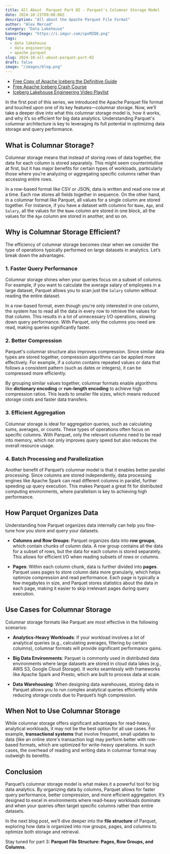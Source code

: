 ```yaml
---
title: All About  Parquet Part 02 - Parquet's Columnar Storage Model
date: 2024-10-21T09:00:00Z
description: "All about the Apache Parquet File Format"
author: "Alex Merced"
category: "Data Lakehouse"
bannerImage: "https://i.imgur.com/cpoMZQ8.png"
tags:
  - data lakehouse
  - data engineering
  - apache parquet
slug: 2024-10-all-about-parquet-part-02
draft: false
image: "/images/blog.png"
---
```


- [Free Copy of Apache Iceberg the Definitive Guide](https://hello.dremio.com/wp-apache-iceberg-the-definitive-guide-reg.html?utm_source=alexmerced&utm_medium=external_blog&utm_campaign=allaboutparquet)
- [Free Apache Iceberg Crash Course](https://hello.dremio.com/webcast-an-apache-iceberg-lakehouse-crash-course-reg.html?utm_source=alexmerced&utm_medium=external_blog&utm_campaign=allaboutparquet)
- [Iceberg Lakehouse Engineering Video Playlist](https://www.youtube.com/watch?v=SIriNcVIGJQ&list=PLsLAVBjQJO0p0Yq1fLkoHvt2lEJj5pcYe)

In the first post of this series, we introduced the Apache Parquet file format and touched upon one of its key features—columnar storage. Now, we’ll take a deeper dive into what this columnar storage model is, how it works, and why it’s so efficient for big data analytics. Understanding Parquet's columnar architecture is key to leveraging its full potential in optimizing data storage and query performance.

## What is Columnar Storage?

Columnar storage means that instead of storing rows of data together, the data for each column is stored separately. This might seem counterintuitive at first, but it has major benefits for certain types of workloads, particularly those where you’re analyzing or aggregating specific columns rather than accessing entire rows.

In a row-based format like CSV or JSON, data is written and read one row at a time. Each row stores all fields together in sequence. On the other hand, in a columnar format like Parquet, all values for a single column are stored together. For instance, if you have a dataset with columns for `Name`, `Age`, and `Salary`, all the values for the `Name` column are stored in one block, all the values for the `Age` column are stored in another, and so on.

## Why is Columnar Storage Efficient?

The efficiency of columnar storage becomes clear when we consider the type of operations typically performed on large datasets in analytics. Let’s break down the advantages.

### 1. **Faster Query Performance**

Columnar storage shines when your queries focus on a subset of columns. For example, if you want to calculate the average salary of employees in a large dataset, Parquet allows you to scan just the `Salary` column without reading the entire dataset.

In a row-based format, even though you're only interested in one column, the system has to read all the data in every row to retrieve the values for that column. This results in a lot of unnecessary I/O operations, slowing down query performance. With Parquet, only the columns you need are read, making queries significantly faster.

### 2. **Better Compression**

Parquet's columnar structure also improves compression. Since similar data types are stored together, compression algorithms can be applied more effectively. For example, if a column contains repeated values or data that follows a consistent pattern (such as dates or integers), it can be compressed more efficiently.

By grouping similar values together, columnar formats enable algorithms like **dictionary encoding** or **run-length encoding** to achieve high compression ratios. This leads to smaller file sizes, which means reduced storage costs and faster data transfers.

### 3. **Efficient Aggregation**

Columnar storage is ideal for aggregation queries, such as calculating sums, averages, or counts. These types of operations often focus on specific columns. With Parquet, only the relevant columns need to be read into memory, which not only improves query speed but also reduces the overall resource usage.

### 4. **Batch Processing and Parallelization**

Another benefit of Parquet’s columnar model is that it enables better parallel processing. Since columns are stored independently, data processing engines like Apache Spark can read different columns in parallel, further speeding up query execution. This makes Parquet a great fit for distributed computing environments, where parallelism is key to achieving high performance.

## How Parquet Organizes Data

Understanding how Parquet organizes data internally can help you fine-tune how you store and query your datasets.

- **Columns and Row Groups**: Parquet organizes data into **row groups**, which contain chunks of column data. A row group contains all the data for a subset of rows, but the data for each column is stored separately. This allows for efficient I/O when reading subsets of rows or columns.
  
- **Pages**: Within each column chunk, data is further divided into **pages**. Parquet uses pages to store column data more granularly, which helps optimize compression and read performance. Each page is typically a few megabytes in size, and Parquet stores statistics about the data in each page, making it easier to skip irrelevant pages during query execution.

## Use Cases for Columnar Storage

Columnar storage formats like Parquet are most effective in the following scenarios:

- **Analytics-Heavy Workloads**: If your workload involves a lot of analytical queries (e.g., calculating averages, filtering by certain columns), columnar formats will provide significant performance gains.

- **Big Data Environments**: Parquet is commonly used in distributed data environments where large datasets are stored in cloud data lakes (e.g., AWS S3, Google Cloud Storage). It works seamlessly with frameworks like Apache Spark and Presto, which are built to process data at scale.

- **Data Warehousing**: When designing data warehouses, storing data in Parquet allows you to run complex analytical queries efficiently while reducing storage costs due to Parquet’s high compression.

## When Not to Use Columnar Storage

While columnar storage offers significant advantages for read-heavy, analytical workloads, it may not be the best option for all use cases. For example, **transactional systems** that involve frequent, small updates to data (like an online store's transaction log) may perform better with row-based formats, which are optimized for write-heavy operations. In such cases, the overhead of reading and writing data in columnar format may outweigh its benefits.

## Conclusion

Parquet’s columnar storage model is what makes it a powerful tool for big data analytics. By organizing data by columns, Parquet allows for faster query performance, better compression, and more efficient aggregation. It’s designed to excel in environments where read-heavy workloads dominate and when your queries often target specific columns rather than entire datasets.

In the next blog post, we’ll dive deeper into the **file structure** of Parquet, exploring how data is organized into row groups, pages, and columns to optimize both storage and retrieval.

Stay tuned for part 3: **Parquet File Structure: Pages, Row Groups, and Columns**.

